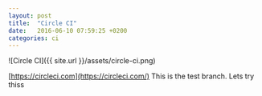 ```yaml
---
layout: post
title:  "Circle CI"
date:   2016-06-10 07:59:25 +0200
categories: ci
---
```


![Circle CI]({{ site.url }}/assets/circle-ci.png)

[https://circleci.com](https://circleci.com/)
This is the test branch. Lets try thiss
